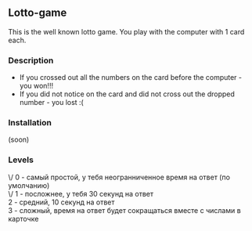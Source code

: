 ## **Lotto-game**
This is the well known lotto game.
You play with the computer with 1 card each.

### Description
+ If you crossed out all the numbers on the card before the computer - you won!!!
+ If you did not notice on the card and did not cross out the dropped number - you lost :(

### Installation
(soon)

### Levels
   \\/ 0 - самый простой, у тебя неогранниченное время на ответ (по умолчанию)   
   \\/ 1 - посложнее, у тебя 30 секунд на ответ   
       2 - средний, 10 секунд на ответ   
       3 - сложный, время на ответ будет сокращаться вместе с числами в карточке   
